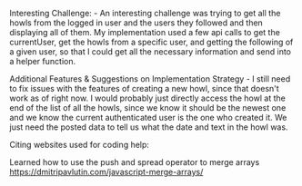 Interesting Challenge:
    - An interesting challenge was trying to get all the howls from the logged in user and the users they followed and then displaying all of them. My implementation used a few api calls to get the currentUser, get the howls from a specific user, and getting the following of a given user, so that I could get all the necessary information and send into a helper function. 

Additional Features & Suggestions on Implementation Strategy
    - I still need to fix issues with the features of creating a new howl, since that doesn't work as of right now. I would probably just directly access the howl at the end of the list of all the howls, since we know it should be the newest one and we know the current authenticated user is the one who created it. We just need the posted data to tell us what the date and text in the howl was.  



Citing websites used for coding help:

Learned how to use the push and spread operator to merge arrays 
https://dmitripavlutin.com/javascript-merge-arrays/ 